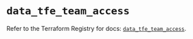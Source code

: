 # `data_tfe_team_access`

Refer to the Terraform Registry for docs: [`data_tfe_team_access`](https://registry.terraform.io/providers/hashicorp/tfe/0.68.2/docs/data-sources/team_access).
